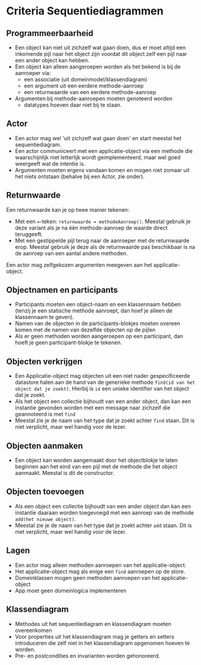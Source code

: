 # Criteria Sequentiediagrammen

## Programmeerbaarheid

- Een object kan niet uit zichzelf wat gaan doen, dus er moet altijd een inkomende pijl naar het object zijn voordat dit object zelf een pijl naar een ander object kan hebben.
- Een object kan alleen aangeroepen worden als het bekend is bij de aanroeper via:
    - een associatie (uit domeinmodel/klassendiagram)
    - een argument uit een eerdere methode-aanroep
    - een returnwaarde van een eerdere methode-aanroep
- Argumenten bij methode-aanroepen moeten genoteerd worden
    - datatypes hoeven daar niet bij te staan.


## Actor

- Een actor mag wel 'uit zichzelf wat gaan doen' en start meestal het sequentiediagram.
- Een actor communiceert met een applicatie-object via een methode die waarschijnlijk niet letterlijk wordt geimplementeerd, maar wel goed weergeeft wat de intentie is.
- Argumenten moeten ergens vandaan komen en mogen niet zomaar uit het niets ontstaan (behalve bij een Actor, zie onder).


## Returnwaarde

Een returnwaarde kan je op twee manier tekenen:

- Met een `=`-teken: `returnwaarde = methodeAanroep()`. Meestal gebruik je deze variant als je na één methode-aanroep de waarde direct teruggeeft.
- Met een gestippelde pijl terug naar de aanroeper met de returnwaarde erop. Meestal gebruik je deze als de returnwaarde pas beschikbaar is na de aanroep van een aantal andere methoden.

Een actor mag zelfgekozen argumenten meegeven aan het applicatie-object.


## Objectnamen en participants

- Participants moeten een object-naam en een klassennaam hebben (tenzij je een statische methode aanroept, dan hoef je alleen de klassennaam te geven).
- Namen van de objecten in de participants-blokjes moeten overeen komen met de namen van dezelfde objecten op de pijlen
- Als er geen methoden worden aangeroepen op een participant, dan hoeft je geen participant-blokje te tekenen.


## Objecten verkrijgen

- Een Applicatie-object mag objecten uit een niet nader gespecificeerde datastore halen aan de hand van de generieke methode `find(id van het object dat je zoekt)`. Hierbij is `id` een unieke identifier van het object dat je zoekt.
- Als het object een collectie bijhoudt van een ander object, dan kan een instantie gevonden worden met een message naar zichzelf die geannoteerd is met `find`
- Meestal zie je de naam van het type dat je zoekt achter `find` staan. Dit is niet verplicht, maar wel handig voor de lezer.


## Objecten aanmaken

- Een object kan worden aangemaakt door het objectblokje te laten beginnen aan het eind van een pijl met de methode die het object aanmaakt. Meestal is dit de constructor.


## Objecten toevoegen

- Als een object een collectie bijhoudt van een ander object dan kan een instantie daaraan worden toegevoegd met een aanroep van de methode `add(het nieuwe object)`.
- Meestal zie je de naam van het type dat je zoekt achter `add` staan. Dit is niet verplicht, maar wel handig voor de lezer.


## Lagen

- Een actor mag alleen methoden aanroepen van het applicatie-object.
- Het applicatie-object mag als enige een `find` aanroepen op de store.
- Domeinklassen mogen geen methoden aanroepen van het applicatie-object
- App moet geen domeinlogica implementeren


## Klassendiagram

- Methodes uit het sequentiediagram en klassendiagram moeten overeenkomen
- Voor properties uit het klassendiagram mag je getters en setters introduceren die zelf niet in het klassendiagram opgenomen hoeven te worden.
- Pre- en postcondities en invarianten worden gehonoreerd.
